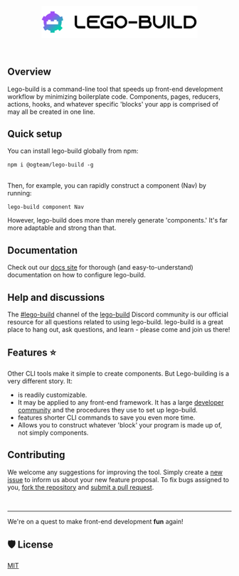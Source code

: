 <br />
<p align="center"><img src="logo.svg" style="width: 350px"  alt="Logo" /></p>
<br />

## Overview

Lego-build is a command-line tool that speeds up front-end development workflow by minimizing boilerplate code. Components, pages, reducers, actions, hooks, and whatever specific 'blocks' your app is comprised of may all be created in one line.

## Quick setup

You can install lego-build globally from npm:

```
npm i @ogteam/lego-build -g
```

<br />
Then, for example, you can rapidly construct a component (Nav) by running:

```
lego-build component Nav
```

However, lego-build does more than merely generate 'components.' It's far more adaptable and strong than that.

## Documentation
Check out our [docs site](https://lego-build.github.io/docs) for thorough (and easy-to-understand) documentation on how to configure lego-build.

## Help and discussions
The [#lego-build]() channel of the [lego-build]() Discord community is our official resource for all questions related to using lego-build. lego-build is a great place to hang out, ask questions, and learn - please come and join us there!

## Features ⭐

Other CLI tools make it simple to create components. But Lego-building is a very different story. It:

- is readily customizable.
- It may be applied to any front-end framework.
It has a large [developer community](https://lego-build.github.io/community) and the procedures they use to set up lego-build.
- features shorter CLI commands to save you even more time.
- Allows you to construct whatever 'block' your program is made up of, not simply components.

## Contributing

We welcome any suggestions for improving the tool. Simply create a [new issue](https://github.com/lego-build/lego-build/issues/new/choose) to inform us about your new feature proposal. To fix bugs assigned to you, [fork the repository](https://github.com/lego-build/lego-build/fork) and [submit a pull request](https://github.com/lego-build/lego-build/pulls).

<br />

---

We're on a quest to make front-end development **fun** again!

## 🛡️ License

[MIT](LICENSE.md)